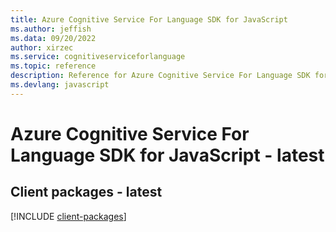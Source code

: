```yaml
---
title: Azure Cognitive Service For Language SDK for JavaScript
ms.author: jeffish
ms.data: 09/20/2022
author: xirzec
ms.service: cognitiveserviceforlanguage
ms.topic: reference
description: Reference for Azure Cognitive Service For Language SDK for JavaScript
ms.devlang: javascript
---
```

# Azure Cognitive Service For Language SDK for JavaScript - latest

## Client packages - latest
[!INCLUDE [client-packages](cognitive-service-for-language-client-index.md)]